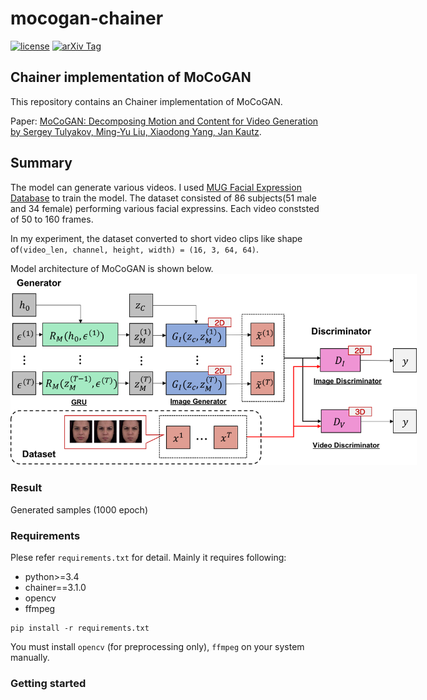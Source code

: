 # mocogan-chainer

[![license](https://img.shields.io/github/license/mashape/apistatus.svg)](https://github.com/piyo56/mocogan-chainer/blob/master/LICENSE)
[![arXiv Tag](https://img.shields.io/badge/arXiv-1610.07584-brightgreen.svg)](https://arxiv.org/abs/1707.04993)


## Chainer implementation of MoCoGAN

This repository contains an Chainer implementation of MoCoGAN.

Paper: [MoCoGAN: Decomposing Motion and Content for Video Generation by Sergey Tulyakov, Ming-Yu Liu, Xiaodong Yang, Jan Kautz](https://arxiv.org/abs/1707.04993).

## Summary

The model can generate various videos. I used [MUG Facial Expression Database](https://mug.ee.auth.gr/fed/) to train the model. The dataset consisted of 86 subjects(51 male and 34 female) performing various facial expressins. Each video conststed of 50 to 160 frames.

In my experiment, the dataset converted to short video clips like shape of`(video_len, channel, height, width) = (16, 3, 64, 64)`. 

Model architecture of MoCoGAN is shown below.
<img src="doc/mocogan-model.png" style="max-width:650px;" width="650px">


### Result

Generated samples (1000 epoch)

### Requirements

Plese refer `requirements.txt` for detail. Mainly it requires following:
- python>=3.4
- chainer==3.1.0
- opencv
- ffmpeg

```
pip install -r requirements.txt
```

You must install `opencv` (for preprocessing only), `ffmpeg` on your system manually.

### Getting started
